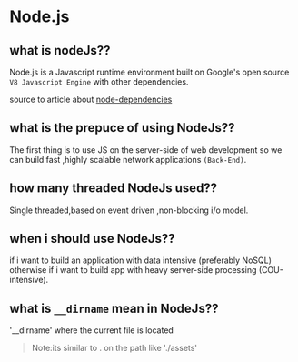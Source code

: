 # Node.js

## what is nodeJs??

Node.js is a Javascript runtime environment built on Google's open source `V8 Javascript Engine` with other dependencies.

source to article about [node-dependencies](./node-dependencies.md)

## what is the prepuce of using NodeJs??

The first thing is to use JS on the server-side of web development so we can build fast ,highly scalable network applications `(Back-End)`.

## how many threaded NodeJs used??

Single threaded,based on event driven ,non-blocking i/o model.

## when i should use NodeJs??

if i want to build an application with data intensive (preferably NoSQL)
otherwise if i want to build app with heavy server-side processing (COU-intensive).

## what is `__dirname` mean in NodeJs??

'\_\_dirname' where the current file is located

> Note:its similar to . on the path like './assets'

<!-- ## what is Synchronous ??

it is blocking that mean execute the code line by line when the first is done its move to the next etc...

## what is ASynchronous ??

it is non-blocking the execution that mean until the date is ready the code will move to execute other things it will not wait until finish.  -->

